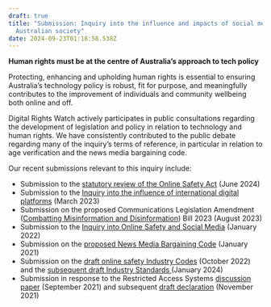 ```yaml
---
draft: true
title: "Submission: Inquiry into the influence and impacts of social media on
  Australian society"
date: 2024-09-23T01:18:58.538Z
---
```

**Human rights must be at the centre of Australia’s approach to tech policy**

Protecting, enhancing and upholding human rights is essential to ensuring Australia’s technology policy is robust, fit for purpose, and meaningfully contributes to the improvement of individuals and community wellbeing both online and off.

Digital Rights Watch actively participates in public consultations regarding the development of legislation and policy in relation to technology and human rights. We have consistently contributed to the public debate regarding many of the inquiry’s terms of reference, in particular in relation to age verification and the news media bargaining code.

Our recent submissions relevant to this inquiry include:

* Submission to the [statutory review of the Online Safety Act](https://digitalrightswatch.org.au/wp-content/uploads/2024/06/DRW-Submission-Online-Safety-Act-Review-June-2024.pdf) (June 2024) 
* Submission to the [Inquiry into the influence of international digital platforms](https://digitalrightswatch.org.au/2023/04/26/democratising-digital-economies/) (March 2023) 
* Submission on the proposed Communications Legislation Amendment ([Combatting Misinformation and Disinformation](https://digitalrightswatch.org.au/wp-content/uploads/2023/08/DRW-Submission-Communications-Legislation-Amendment-Combatting-Misinformation-and-Disinformation-Bill-2023-August-2023.pdf)) Bill 2023 (August 2023) 
* Submission to the [Inquiry into Online Safety and Social Media](https://digitalrightswatch.org.au/wp-content/uploads/2022/01/Digital-Rights-Watch_Social-Media-and-Online-Safety-Inquiry-2022.pdf) (January 2022)
* Submission on the [proposed News Media Bargaining Code](https://digitalrightswatch.org.au/wp-content/uploads/2021/01/Submission-to-Econ_-Treasury-Laws-Amendment-News-Media-and-Digital-Platforms-Mandatory-Bargaining-Code-Bill-2020-January-2021.pdf) (January 2021)
* Submission on the [draft online safety Industry Codes](https://digitalrightswatch.org.au/wp-content/uploads/2022/10/DRW-Submission-Online-safety-industry-codes.pdf) (October 2022) and the [subsequent draft Industry Standards ](https://digitalrightswatch.org.au/wp-content/uploads/2024/01/DRW-Submission-Draft-Online-Safety-Industry-Standards-Dec-2023.pdf)(January 2024)
* Submission in response to the Restricted Access Systems [discussion paper](https://digitalrightswatch.org.au/wp-content/uploads/2021/09/20210917_DRWSubmission_RAS-eSafetyCommission.pdf) (September 2021) and subsequent [draft declaration](https://digitalrightswatch.org.au/wp-content/uploads/2021/11/Submission_-Draft-Restricted-Access-System-Declaration-eSafety-Commissioner-November-2021.pdf) (November 2021)